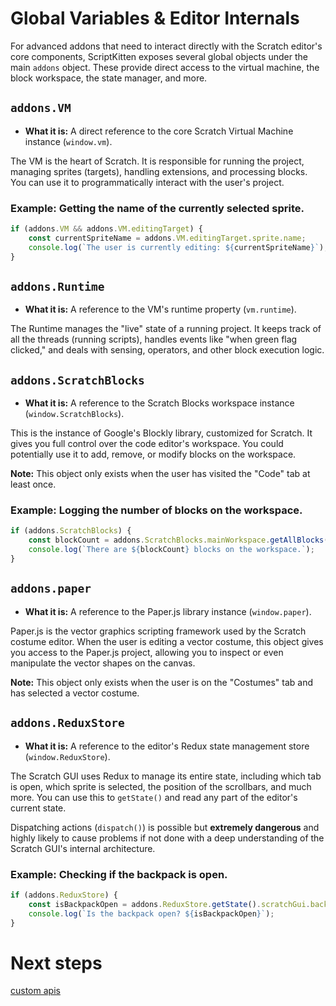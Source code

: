 # Global Variables & Editor Internals
For advanced addons that need to interact directly with the Scratch editor's core components, ScriptKitten exposes several global objects under the main `addons` object. These provide direct access to the virtual machine, the block workspace, the state manager, and more.

## `addons.VM`
*   **What it is:** A direct reference to the core Scratch Virtual Machine instance (`window.vm`).

The VM is the heart of Scratch. It is responsible for running the project, managing sprites (targets), handling extensions, and processing blocks. You can use it to programmatically interact with the user's project.

### Example: Getting the name of the currently selected sprite.
```javascript
if (addons.VM && addons.VM.editingTarget) {
    const currentSpriteName = addons.VM.editingTarget.sprite.name;
    console.log(`The user is currently editing: ${currentSpriteName}`);
}
```



## `addons.Runtime`
*   **What it is:** A reference to the VM's runtime property (`vm.runtime`).

The Runtime manages the "live" state of a running project. It keeps track of all the threads (running scripts), handles events like "when green flag clicked," and deals with sensing, operators, and other block execution logic.



## `addons.ScratchBlocks`
*   **What it is:** A reference to the Scratch Blocks workspace instance (`window.ScratchBlocks`).

This is the instance of Google's Blockly library, customized for Scratch. It gives you full control over the code editor's workspace. You could potentially use it to add, remove, or modify blocks on the workspace.

**Note:** This object only exists when the user has visited the "Code" tab at least once.

### Example: Logging the number of blocks on the workspace.
```javascript
if (addons.ScratchBlocks) {
    const blockCount = addons.ScratchBlocks.mainWorkspace.getAllBlocks(false).length;
    console.log(`There are ${blockCount} blocks on the workspace.`);
}
```



## `addons.paper`
*   **What it is:** A reference to the Paper.js library instance (`window.paper`).

Paper.js is the vector graphics scripting framework used by the Scratch costume editor. When the user is editing a vector costume, this object gives you access to the Paper.js project, allowing you to inspect or even manipulate the vector shapes on the canvas.

**Note:** This object only exists when the user is on the "Costumes" tab and has selected a vector costume.



## `addons.ReduxStore`
*   **What it is:** A reference to the editor's Redux state management store (`window.ReduxStore`).

The Scratch GUI uses Redux to manage its entire state, including which tab is open, which sprite is selected, the position of the scrollbars, and much more. You can use this to `getState()` and read any part of the editor's current state.

Dispatching actions (`dispatch()`) is possible but **extremely dangerous** and highly likely to cause problems if not done with a deep understanding of the Scratch GUI's internal architecture.

### Example: Checking if the backpack is open.
```javascript
if (addons.ReduxStore) {
    const isBackpackOpen = addons.ReduxStore.getState().scratchGui.backpack.expanded;
    console.log(`Is the backpack open? ${isBackpackOpen}`);
}
```

# Next steps
[custom apis](#/custom-apis)
